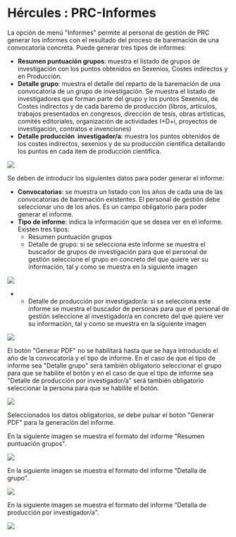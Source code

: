 # Hércules : PRC\-Informes



La opción de menú "Informes" permite al personal de gestión de PRC generar los informes con el resultado del proceso de baremación de una convocatoria concreta. Puede generar tres tipos de informes:

* **Resumen puntuación grupos**: muestra el listado de grupos de investigación con los puntos obtenidos en Sexenios, Costes indirectos y en Producción.
* **Detalle grupo**: muestra el detalle del reparto de la baremación de una convocatoria de un grupo de investigación. Se muestra el listado de investigadores que forman parte del grupo y los puntos Sexenios, de Costes indirectos y de cada baremo de producción (libros, artículos, trabajos presentados en congresos, dirección de tesis, obras artísticas, comités editoriales, organización de actividades I\+D\+i, proyectos de investigación, contratos e invenciones)
* **Detalle producción  investigador/a**: muestra los puntos obtenidos de los costes indirectos, sexenios y de su producción científica detallando los puntos en cada item de producción científica.

  


![](/attachments/597853741/597878400.png)

Se deben de introducir los siguientes datos para poder generar el informe:

* **Convocatorias**: se muestra un listado con los años de cada una de las convocatorias de baremación existentes. El personal de gestión debe seleccionar uno de los años. Es un campo obligatorio para poder generar el informe.
* **Tipo de informe**: indica la información que se desea ver en el informe. Existen tres tipos:
	+ Resumen puntuación grupos
	+ Detalle de grupo: si se selecciona este informe se muestra el buscador de grupos de investigación para que el personal de gestión seleccione el grupo en concreto del que quiere ver su información, tal y como se muestra en la siguiente imagen

![](/attachments/597853741/597878398.png)

* + Detalle de producción por investigador/a: si se selecciona este informe se muestra el buscador de personas para que el personal de gestión seleccione al investigador/a en concreto del que quiere ver su información, tal y como se muestra en la siguiente imagen

![](/attachments/597853741/597878405.png)

El botón "Generar PDF" no se habilitará hasta que se haya introducido el año de la convocatoria y el tipo de informe. En el caso de que el tipo de informe sea "Detalle grupo" será también obligatorio seleccionar el grupo para que se habilite el botón y en el caso de que el tipo de informe sea "Detalle de producción por investigador/a" será también obligatorio seleccionar la persona para que se habilite el botón.

![](/attachments/597853741/597878396.png)

Seleccionados los datos obligatorios, se debe pulsar el botón "Generar PDF" para la generación del informe.

En la siguiente imagen se muestra el formato del informe "Resumen puntuación grupos".

![](/attachments/597853741/597878406.png)

En la siguiente imagen se muestra el formato del informe "Detalla de grupo".

![](/attachments/597853741/597878402.png)

En la siguiente imagen se muestra el formato del informe "Detalla de producción por investigador/a".

![](/attachments/597853741/597878404.png)

  





